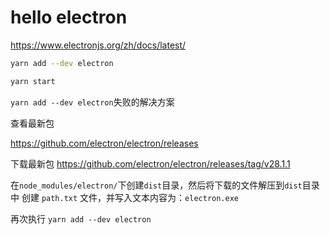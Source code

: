# hello electron

<https://www.electronjs.org/zh/docs/latest/>

```sh
yarn add --dev electron

yarn start
```

`yarn add --dev electron`失败的解决方案

查看最新包

<https://github.com/electron/electron/releases>

下载最新包
<https://github.com/electron/electron/releases/tag/v28.1.1>

在`node_modules/electron/`下创建`dist`目录，然后将下载的文件解压到`dist`目录中
创建 `path.txt` 文件，并写入文本内容为：`electron.exe`

再次执行 `yarn add --dev electron`

